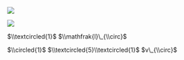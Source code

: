 ![](https://www.nta.go.jp/tmp/5f45cd90-4b96-4fa1-85f3-d820929c78f8/images/61b7b202c84c8e2c9b2b17f4d9bb94169143a8e9987b299cc3cd0f5e20f94362.jpg)

![](https://www.nta.go.jp/tmp/5f45cd90-4b96-4fa1-85f3-d820929c78f8/images/ec22b0c0e15ade810b47173e140ee09cdbd00af167a46e8da34ab72cf3a66950.jpg)

$\\textcircled{1}$ $\\mathfrak{l}\_{\\circ}$

$\\circled{1}$ $\\textcircled{5}\\textcircled{1}$ $v\_{\\circ}$